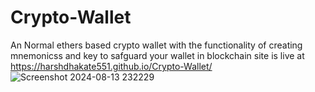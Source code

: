 # Crypto-Wallet
An Normal ethers based crypto wallet with the functionality of creating mnemonicss and key to safguard your wallet in blockchain
site is live at https://harshdhakate551.github.io/Crypto-Wallet/
![Screenshot 2024-08-13 232229](https://github.com/user-attachments/assets/e721d6dc-f7b5-4046-9a58-ad1aafe33056)
